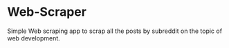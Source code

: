 # Web-Scraper
Simple Web scraping app to scrap all the posts by subreddit on the topic of web development.
